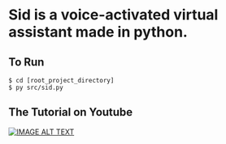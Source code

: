 # Sid is a voice-activated virtual assistant made in python.

## To Run
```
$ cd [root_project_directory]
$ py src/sid.py
```

## The Tutorial on Youtube
[![IMAGE ALT TEXT](https://img.youtube.com/vi/gbW-RPY_siI/0.jpg)](https://youtu.be/gbW-RPY_siI "Virtual Voice Assistant in Python (Tutorial)")